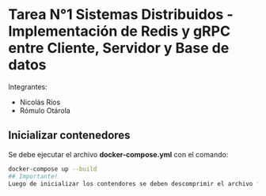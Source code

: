 # Tarea N°1 Sistemas Distribuidos - Implementación de Redis y gRPC entre Cliente, Servidor y Base de datos 
Integrantes:
  - Nicolás Ríos
  - Rómulo Otárola
## Inicializar contenedores
Se debe ejecutar el archivo **docker-compose.yml** con el comando:
```sh
docker-compose up --build
## Importante!
Luego de inicializar los contendores se deben descomprimir el archivo **user-ct-test-collection-09.txt.gz**
